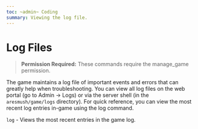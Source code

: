 ```yaml
---
toc: ~admin~ Coding
summary: Viewing the log file.
---
```

# Log Files

> **Permission Required:** These commands require the manage_game permission.

The game maintains a log file of important events and errors that can greatly help when troubleshooting.  You can view all log files on the web portal (go to Admin -> Logs) or via the server shell (in the `aresmush/game/logs` directory).   For quick reference, you can view the most recent log entries in-game using the log command.

`log` - Views the most recent entries in the game log.